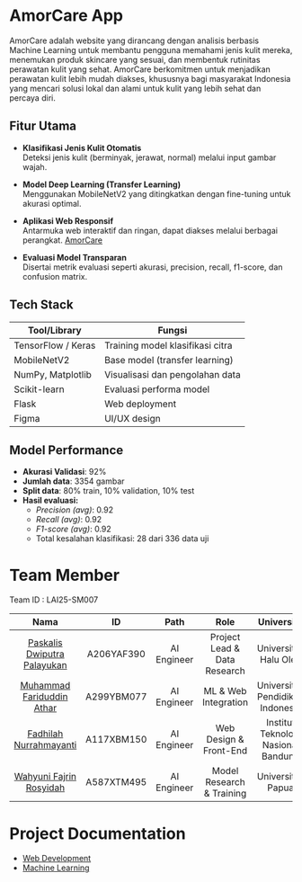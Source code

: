 # AmorCare App
AmorCare adalah website yang dirancang dengan analisis berbasis Machine Learning untuk membantu pengguna memahami jenis kulit mereka, menemukan produk skincare yang sesuai, dan membentuk rutinitas perawatan kulit yang sehat. AmorCare berkomitmen untuk menjadikan perawatan kulit lebih mudah diakses, khususnya bagi masyarakat Indonesia yang mencari solusi lokal dan alami untuk kulit yang lebih sehat dan percaya diri.

##  Fitur Utama
-  **Klasifikasi Jenis Kulit Otomatis**  
  Deteksi jenis kulit (berminyak, jerawat, normal) melalui input gambar wajah.

-  **Model Deep Learning (Transfer Learning)**  
  Menggunakan MobileNetV2 yang ditingkatkan dengan fine-tuning untuk akurasi optimal.

-  **Aplikasi Web Responsif**  
  Antarmuka web interaktif dan ringan, dapat diakses melalui berbagai perangkat. [AmorCare](https://amorcare.netlify.app/)

-  **Evaluasi Model Transparan**  
  Disertai metrik evaluasi seperti akurasi, precision, recall, f1-score, dan confusion matrix.

## Tech Stack  
| Tool/Library        | Fungsi                            |
|---------------------|-----------------------------------|
| TensorFlow / Keras  | Training model klasifikasi citra  |
| MobileNetV2         | Base model (transfer learning)    |
| NumPy, Matplotlib   | Visualisasi dan pengolahan data   |
| Scikit-learn        | Evaluasi performa model           |
| Flask   | Web deployment         |
| Figma               | UI/UX design                      |

## Model Performance  
- **Akurasi Validasi**: 92%  
- **Jumlah data**: 3354 gambar  
- **Split data**: 80% train, 10% validation, 10% test  
- **Hasil evaluasi:**  
  - *Precision (avg)*: 0.92  
  - *Recall (avg)*: 0.92  
  - *F1-score (avg)*: 0.92  
  - Total kesalahan klasifikasi: 28 dari 336 data uji

# Team Member
Team ID : LAI25-SM007

|              Nama              |   ID   |     Path      |           Role            |              University               |
|:-----------------------------:|:--------------:|:-------------:|:-------------------------:|:-------------------------------------:|
| [Paskalis Dwiputra Palayukan](https://github.com/pascal906)       | A206YAF390    | AI Engineer   | Project Lead & Data Research         | Universitas Halu Oleo                |
| [Muhammad Fariduddin Athar](https://github.com/Athar04-Stela)     | A299YBM077    | AI Engineer   | ML & Web Integration                 | Universitas Pendidikan Indonesia     |
| [Fadhilah Nurrahmayanti](https://github.com/codedreamerD)         | A117XBM150    | AI Engineer   | Web Design & Front-End               | Institut Teknologi Nasional Bandung  |
| [Wahyuni Fajrin Rosyidah](https://github.com/wahyunirosyidah)     | A587XTM495    | AI Engineer   | Model Research & Training            | Universitas Papua                    |

# Project Documentation
- [Web Development](https://github.com/AmorCare/LAI25-SM007-AmorCare-Web)
- [Machine Learning](https://github.com/AmorCare/LAI25-SM007-AmorCare-MachineLearning)

   
